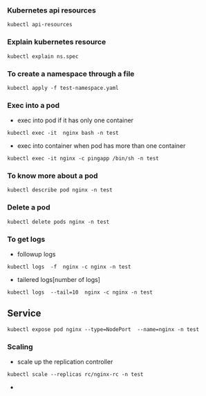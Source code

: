 ### Kubernetes api resources

```kubectl api-resources```

### Explain kubernetes resource

```kubectl explain ns.spec``` 

### To create a namespace through a file

```kubectl apply -f test-namespace.yaml```


### Exec into a pod

- exec into pod if it has only one container

```kubectl exec -it  nginx bash -n test```

- exec into container when pod has more than one container

```kubectl exec -it nginx -c pingapp /bin/sh -n test```

### To know more about a pod

```kubectl describe pod nginx -n test```

### Delete a pod

```kubectl delete pods nginx -n test```

### To get logs

- followup logs

```kubectl logs  -f  nginx -c nginx -n test```

- tailered logs[number of logs]

```kubectl logs  --tail=10  nginx -c nginx -n test```

## Service

```kubectl expose pod nginx --type=NodePort  --name=nginx -n test```

### Scaling

- scale up the replication controller
  
```kubectl scale --replicas rc/nginx-rc -n test```

- 